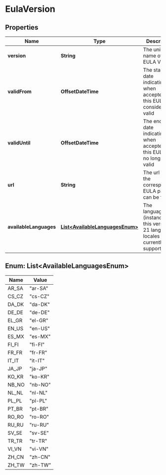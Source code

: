 

# EulaVersion


## Properties

| Name | Type | Description | Notes |
|------------ | ------------- | ------------- | -------------|
|**version** | **String** | The unique name of the EULA Version  |  [optional] |
|**validFrom** | **OffsetDateTime** | The starting date indicating when acceptence of this EULA is considered valid  |  [optional] |
|**validUntil** | **OffsetDateTime** | The ending date indicating when acceptence of this EULA is no longer valid  |  [optional] |
|**url** | **String** | The url where the corresponding EULA page can be found  |  [optional] |
|**availableLanguages** | [**List&lt;AvailableLanguagesEnum&gt;**](#List&lt;AvailableLanguagesEnum&gt;) | The languages (instances) of this version. 21 language locales are currently supported.  |  [optional] |



## Enum: List&lt;AvailableLanguagesEnum&gt;

| Name | Value |
|---- | -----|
| AR_SA | &quot;ar-SA&quot; |
| CS_CZ | &quot;cs-CZ&quot; |
| DA_DK | &quot;da-DK&quot; |
| DE_DE | &quot;de-DE&quot; |
| EL_GR | &quot;el-GR&quot; |
| EN_US | &quot;en-US&quot; |
| ES_MX | &quot;es-MX&quot; |
| FI_FI | &quot;fi-FI&quot; |
| FR_FR | &quot;fr-FR&quot; |
| IT_IT | &quot;it-IT&quot; |
| JA_JP | &quot;ja-JP&quot; |
| KO_KR | &quot;ko-KR&quot; |
| NB_NO | &quot;nb-NO&quot; |
| NL_NL | &quot;nl-NL&quot; |
| PL_PL | &quot;pl-PL&quot; |
| PT_BR | &quot;pt-BR&quot; |
| RO_RO | &quot;ro-RO&quot; |
| RU_RU | &quot;ru-RU&quot; |
| SV_SE | &quot;sv-SE&quot; |
| TR_TR | &quot;tr-TR&quot; |
| VI_VN | &quot;vi-VN&quot; |
| ZH_CN | &quot;zh-CN&quot; |
| ZH_TW | &quot;zh-TW&quot; |



